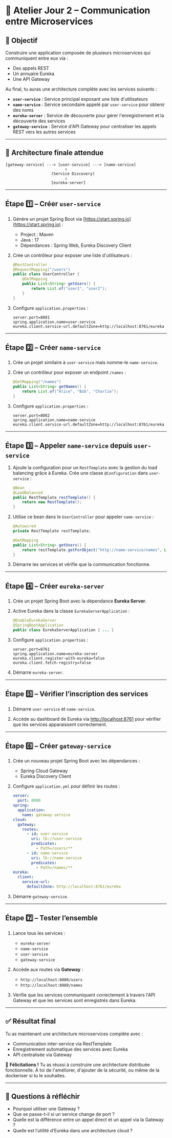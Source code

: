 # 🧪 **Atelier Jour 2 – Communication entre Microservices**

## 🎯 **Objectif**

Construire une application composée de plusieurs microservices qui communiquent entre eux via :

- Des appels REST
- Un annuaire Eureka
- Une API Gateway

Au final, tu auras une architecture complète avec les services suivants :

- **`user-service`** : Service principal exposant une liste d'utilisateurs
- **`name-service`** : Service secondaire appelé par `user-service` pour obtenir des noms
- **`eureka-server`** : Service de découverte pour gérer l'enregistrement et la découverte des services
- **`gateway-service`** : Service d'API Gateway pour centraliser les appels REST vers les autres services

---

## 🧩 **Architecture finale attendue**

```
[gateway-service] ---> [user-service] ---> [name-service]
                          ↑
                    (Service Discovery)
                          ↓
                    [eureka-server]
```

---

## **Étape 1️⃣ – Créer `user-service`**

1. Génère un projet Spring Boot via [https://start.spring.io](https://start.spring.io) :
   - Project : Maven
   - Java : 17
   - Dépendances : Spring Web, Eureka Discovery Client

2. Crée un contrôleur pour exposer une liste d'utilisateurs :
   ```java
   @RestController
   @RequestMapping("/users")
   public class UserController {
       @GetMapping
       public List<String> getUsers() {
           return List.of("user1", "user2");
       }
   }
   ```

3. Configure `application.properties` :
   ```properties
   server.port=8081
   spring.application.name=user-service
   eureka.client.service-url.defaultZone=http://localhost:8761/eureka
   ```

---

## **Étape 2️⃣ – Créer `name-service`**

1. Crée un projet similaire à `user-service` mais nomme-le `name-service`.

2. Crée un contrôleur pour exposer un endpoint `/names` :
   ```java
   @GetMapping("/names")
   public List<String> getNames() {
       return List.of("Alice", "Bob", "Charlie");
   }
   ```

3. Configure `application.properties` :
   ```properties
   server.port=8082
   spring.application.name=name-service
   eureka.client.service-url.defaultZone=http://localhost:8761/eureka
   ```

---

## **Étape 3️⃣ – Appeler `name-service` depuis `user-service`**

1. Ajoute la configuration pour un `RestTemplate` avec la gestion du load balancing grâce à Eureka. Crée une classe `@Configuration` dans `user-service` :
   ```java
   @Bean
   @LoadBalanced
   public RestTemplate restTemplate() {
       return new RestTemplate();
   }
   ```

2. Utilise ce bean dans le `UserController` pour appeler `name-service` :
   ```java
   @Autowired
   private RestTemplate restTemplate;

   @GetMapping
   public List<String> getUsers() {
       return restTemplate.getForObject("http://name-service/names", List.class);
   }
   ```

3. Démarre les services et vérifie que la communication fonctionne.

---

## **Étape 4️⃣ – Créer `eureka-server`**

1. Crée un projet Spring Boot avec la dépendance **Eureka Server**.
   
2. Active Eureka dans la classe `EurekaServerApplication` :
   ```java
   @EnableEurekaServer
   @SpringBootApplication
   public class EurekaServerApplication { ... }
   ```

3. Configure `application.properties` :
   ```properties
   server.port=8761
   spring.application.name=eureka-server
   eureka.client.register-with-eureka=false
   eureka.client.fetch-registry=false
   ```

4. Démarre `eureka-server`.

---

## **Étape 5️⃣ – Vérifier l’inscription des services**

1. Démarre `user-service` et `name-service`.

2. Accède au dashboard de Eureka via [http://localhost:8761](http://localhost:8761) pour vérifier que les services apparaissent correctement.

---

## **Étape 6️⃣ – Créer `gateway-service`**

1. Crée un nouveau projet Spring Boot avec les dépendances :
   - Spring Cloud Gateway
   - Eureka Discovery Client

2. Configure `application.yml` pour définir les routes :
   ```yaml
   server:
     port: 8080
   spring:
     application:
       name: gateway-service
   cloud:
     gateway:
       routes:
         - id: user-service
           uri: lb://user-service
           predicates:
             - Path=/users/**
         - id: name-service
           uri: lb://name-service
           predicates:
             - Path=/names/**
   eureka:
     client:
       service-url:
         defaultZone: http://localhost:8761/eureka
   ```

3. Démarre `gateway-service`.

---

## **Étape 7️⃣ – Tester l’ensemble**

1. Lance tous les services :
   - `eureka-server`
   - `name-service`
   - `user-service`
   - `gateway-service`

2. Accède aux routes via **Gateway** :
   - `http://localhost:8080/users`
   - `http://localhost:8080/names`

3. Vérifie que les services communiquent correctement à travers l'API Gateway et que les services sont enregistrés dans Eureka.

---

## ✅ **Résultat final**

Tu as maintenant une architecture microservices complète avec :

- Communication inter-service via RestTemplate
- Enregistrement automatique des services avec Eureka
- API centralisée via Gateway

🎉 **Félicitations !** Tu as réussi à construire une architecture distribuée fonctionnelle. À toi de l'améliorer, d'ajouter de la sécurité, ou même de la dockeriser si tu le souhaites.

---

## 🧠 **Questions à réfléchir**

- Pourquoi utiliser une Gateway ?
- Que se passe-t-il si un service change de port ?
- Quelle est la différence entre un appel direct et un appel via la Gateway ?
- Quelle est l’utilité d’Eureka dans une architecture cloud ?